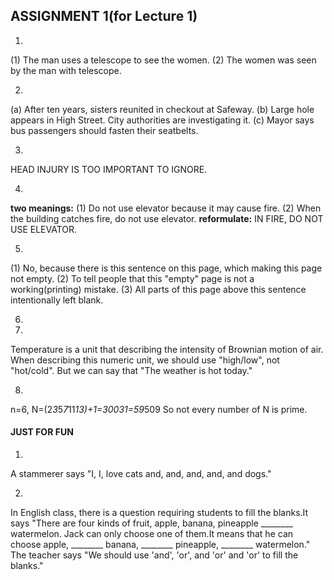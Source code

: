 ## ASSIGNMENT 1(for Lecture 1)

1.

(1) The man uses a telescope to see the women.
(2) The women was seen by the man with telescope.

2.

(a) After ten years, sisters reunited in checkout at Safeway.
(b) Large hole appears in High Street. City authorities are investigating it.
(c) Mayor says bus passengers should fasten their seatbelts.

3.

HEAD INJURY IS TOO IMPORTANT TO IGNORE.

4.

**two meanings:**
(1) Do not use elevator because it may cause fire.
(2) When the building catches fire, do not use elevator.
**reformulate:**
IN FIRE, DO NOT USE ELEVATOR.

5.

(1) No, because there is this sentence on this page, which making this page not empty.
(2) To tell people that this "empty" page is not a working(printing) mistake.
(3) All parts of this page above this sentence intentionally left blank.

6.



7.

Temperature is a unit that describing the intensity of Brownian motion of air. When describing this numeric unit, we should use "high/low", not "hot/cold". But we can say that "The weather is hot today."

8.

n=6, N=(2*3*5*7*11*13)+1=30031=59*509
So not every number of N is prime.

#### JUST FOR FUN

1.

A stammerer says "I, I, love cats and, and, and, and, and dogs."

2.

In English class, there is a question requiring students to fill the blanks.It says "There are four kinds of fruit, apple, banana, pineapple ________ watermelon. Jack can only choose one of them.It means that he can choose apple, ________ banana, ________ pineapple, ________ watermelon." The teacher says "We should use 'and', 'or', and 'or' and 'or' to fill the blanks."
